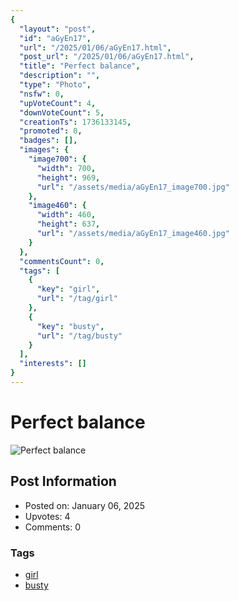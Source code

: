 ```yaml
---
{
  "layout": "post",
  "id": "aGyEn17",
  "url": "/2025/01/06/aGyEn17.html",
  "post_url": "/2025/01/06/aGyEn17.html",
  "title": "Perfect balance",
  "description": "",
  "type": "Photo",
  "nsfw": 0,
  "upVoteCount": 4,
  "downVoteCount": 5,
  "creationTs": 1736133145,
  "promoted": 0,
  "badges": [],
  "images": {
    "image700": {
      "width": 700,
      "height": 969,
      "url": "/assets/media/aGyEn17_image700.jpg"
    },
    "image460": {
      "width": 460,
      "height": 637,
      "url": "/assets/media/aGyEn17_image460.jpg"
    }
  },
  "commentsCount": 0,
  "tags": [
    {
      "key": "girl",
      "url": "/tag/girl"
    },
    {
      "key": "busty",
      "url": "/tag/busty"
    }
  ],
  "interests": []
}
---
```


# Perfect balance

![Perfect balance](/assets/media/aGyEn17_image700.jpg)

## Post Information

- Posted on: January 06, 2025
- Upvotes: 4
- Comments: 0

### Tags

- [girl](/tag/girl)
- [busty](/tag/busty)
